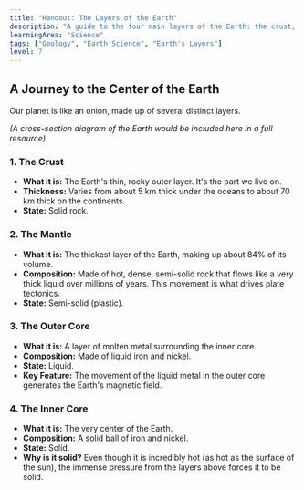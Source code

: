 ```yaml
---
title: "Handout: The Layers of the Earth"
description: "A guide to the four main layers of the Earth: the crust, mantle, outer core, and inner core."
learningArea: "Science"
tags: ["Geology", "Earth Science", "Earth's Layers"]
level: 7
---
```


## A Journey to the Center of the Earth

Our planet is like an onion, made up of several distinct layers.

*(A cross-section diagram of the Earth would be included here in a full resource)*

### 1. The Crust
-   **What it is:** The Earth's thin, rocky outer layer. It's the part we live on.
-   **Thickness:** Varies from about 5 km thick under the oceans to about 70 km thick on the continents.
-   **State:** Solid rock.

### 2. The Mantle
-   **What it is:** The thickest layer of the Earth, making up about 84% of its volume.
-   **Composition:** Made of hot, dense, semi-solid rock that flows like a very thick liquid over millions of years. This movement is what drives plate tectonics.
-   **State:** Semi-solid (plastic).

### 3. The Outer Core
-   **What it is:** A layer of molten metal surrounding the inner core.
-   **Composition:** Made of liquid iron and nickel.
-   **State:** Liquid.
-   **Key Feature:** The movement of the liquid metal in the outer core generates the Earth's magnetic field.

### 4. The Inner Core
-   **What it is:** The very center of the Earth.
-   **Composition:** A solid ball of iron and nickel.
-   **State:** Solid.
-   **Why is it solid?** Even though it is incredibly hot (as hot as the surface of the sun), the immense pressure from the layers above forces it to be solid.
